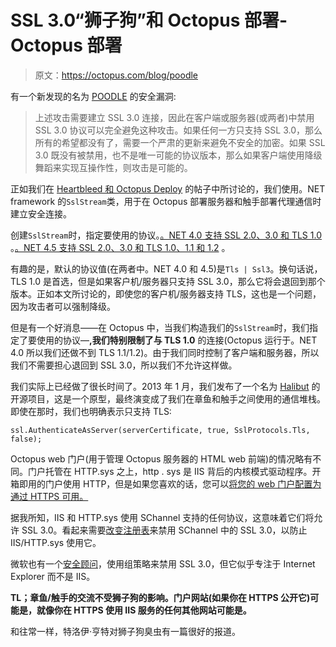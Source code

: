 # SSL 3.0“狮子狗”和 Octopus 部署- Octopus 部署

> 原文：<https://octopus.com/blog/poodle>

有一个新发现的名为 [POODLE](https://www.openssl.org/~bodo/ssl-poodle.pdf) 的安全漏洞:

> 上述攻击需要建立 SSL 3.0 连接，因此在客户端或服务器(或两者)中禁用 SSL 3.0 协议可以完全避免这种攻击。如果任何一方只支持 SSL 3.0，那么所有的希望都没有了，需要一个严肃的更新来避免不安全的加密。如果 SSL 3.0 既没有被禁用，也不是唯一可能的协议版本，那么如果客户端使用降级舞蹈来实现互操作性，则攻击是可能的。

正如我们在 [Heartbleed 和 Octopus Deploy](https://octopusdeploy.com/blog/heartbleed) 的帖子中所讨论的，我们使用。NET framework 的`SslStream`类，用于在 Octopus 部署服务器和触手部署代理通信时建立安全连接。

创建`SslStream`时，指定要使用的协议。[。NET 4.0 支持 SSL 2.0、3.0 和 TLS 1.0](http://msdn.microsoft.com/en-us/library/system.security.authentication.sslprotocols(v=vs.100).aspx) 。[。NET 4.5 支持 SSL 2.0、3.0 和 TLS 1.0、1.1 和 1.2](http://msdn.microsoft.com/en-us/library/system.security.authentication.sslprotocols(v=vs.110).aspx) 。

有趣的是，默认的协议值(在两者中。NET 4.0 和 4.5)是`Tls | Ssl3`。换句话说，TLS 1.0 是首选，但是如果客户机/服务器只支持 SSL 3.0，那么它将会退回到那个版本。正如本文所讨论的，即使您的客户机/服务器支持 TLS，这也是一个问题，因为攻击者可以强制降级。

但是有一个好消息——在 Octopus 中，当我们构造我们的`SslStream`时，我们指定了要使用的协议—**,我们特别限制了与 TLS 1.0** 的连接(Octopus 运行于。NET 4.0 所以我们还做不到 TLS 1.1/1.2)。由于我们同时控制了客户端和服务器，所以我们不需要担心退回到 SSL 3.0，所以我们不允许这样做。

我们实际上已经做了很长时间了。2013 年 1 月，我们发布了一个名为 [Halibut](https://github.com/OctopusDeploy/Halibut) 的开源项目，这是一个原型，最终演变成了我们在章鱼和触手之间使用的通信堆栈。即使在那时，我们也明确表示只支持 TLS:

```
ssl.AuthenticateAsServer(serverCertificate, true, SslProtocols.Tls, false); 
```

Octopus web 门户(用于管理 Octopus 服务器的 HTML web 前端)的情况略有不同。门户托管在 HTTP.sys 之上，http . sys 是 IIS 背后的内核模式驱动程序。开箱即用的门户使用 HTTP，但是如果您喜欢的话，您可以[将您的 web 门户配置为通过 HTTPS 可用。](http://docs.octopusdeploy.com/display/OD/Expose+the+Octopus+web+portal+over+HTTPS)

据我所知，IIS 和 HTTP.sys 使用 SChannel 支持的任何协议，这意味着它们将允许 SSL 3.0。看起来需要[改变注册表](https://www.digicert.com/ssl-support/iis-disabling-ssl-v3.htm)来禁用 SChannel 中的 SSL 3.0，以防止 IIS/HTTP.sys 使用它。

微软也有一个[安全顾问](https://technet.microsoft.com/en-us/library/security/3009008.aspx)，使用组策略来禁用 SSL 3.0，但它似乎专注于 Internet Explorer 而不是 IIS。

**TL；章鱼/触手的交流不受狮子狗的影响。门户网站(如果你在 HTTPS 公开它)可能是，就像你在 HTTPS 使用 IIS 服务的任何其他网站可能是。**

和往常一样，特洛伊·亨特对狮子狗臭虫有一篇很好的报道。
